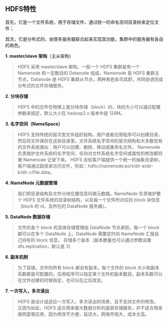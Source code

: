 ## HDFS特性

首先，它是一个文件系统，用于存储文件，通过统一的命名空间目录树来定位文件；

其次，它是分布式的，由很多服务器联合起来实现其功能，集群中的服务器有各自的角色。

**1. master/slave 架构**（主从架构）

> HDFS 采用 master/slave 架构。一般一个 HDFS 集群是有一个 Namenode 和一定数目的 Datanode 组成。Namenode 是 HDFS 集群主节点，Datanode 是 HDFS 集群从节点，两种角色各司其职，共同协调完成分布式的文件存储服务。

**2. 分块存储**

> HDFS 中的文件在物理上是分块存储（block）的，块的大小可以通过配置参数来规定，默认大小在 hadoop2.x 版本中是 128M。

**3. 名字空间（NameSpace）**

> HDFS 支持传统的层次型文件组织结构。用户或者应用程序可以创建目录，然后将文件保存在这些目录里。文件系统名字空间的层次结构和大多数现有的文件系统类似：用户可以创建、删除、移动或重命名文件。
> Namenode 负责维护文件系统的名字空间，任何对文件系统名字空间或属性的修改都将被 Namenode 记录下来。
> HDFS 会给客户端提供一个统一的抽象目录树，客户端通过路径来访问文件，形如：hdfs://namenode:port/dir-a/dir-b/dir-c/file.data。

**4. NameNode 元数据管理**

> 我们把目录结构及文件分块位置信息叫做元数据。NameNode 负责维护整个 HDFS 文件系统的目录树结构，以及每一个文件所对应的 block 块信息（block 的 id，及所在的 DataNode 服务器）。

**5. DataNode 数据存储**

> 文件的各个 block 的具体存储管理由 DataNode 节点承担。每一个 block 都可以在多个 DataNode 上。DataNode 需要定时向 NameNode 汇报自己持有的 block 信息。 存储多个副本（副本数量也可以通过参数设置 dfs.replication，默认是 3）

**6. 副本机制**

> 为了容错，文件的所有 block 都会有副本。每个文件的 block 大小和副本系数都是可配置的。应用程序可以指定某个文件的副本数目。副本系数可以在文件创建的时候指定，也可以在之后改变。

**7. 一次写入，多次读出**

> HDFS 是设计成适应一次写入，多次读出的场景，且不支持文件的修改。 正因为如此，HDFS 适合用来做大数据分析的底层存储服务，并不适合用来做网盘等应用，因为修改不方便，延迟大，网络开销大，成本太高。